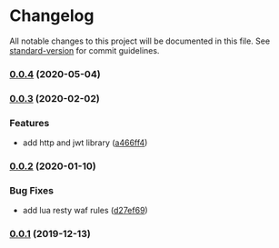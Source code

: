 # Changelog

All notable changes to this project will be documented in this file. See [standard-version](https://github.com/conventional-changelog/standard-version) for commit guidelines.

### [0.0.4](https://git.agilicus.com/open-source/openresty/compare/v0.0.3...v0.0.4) (2020-05-04)

### [0.0.3](https://git.agilicus.com/open-source/openresty/compare/v0.0.2...v0.0.3) (2020-02-02)


### Features

* add http and jwt library ([a466ff4](https://git.agilicus.com/open-source/openresty/commit/a466ff4dbca100264df593d0d8077e95ff5669de))

### [0.0.2](https://git.agilicus.com/open-source/openresty/compare/v0.0.1...v0.0.2) (2020-01-10)


### Bug Fixes

* add lua resty waf rules ([d27ef69](https://git.agilicus.com/open-source/openresty/commit/d27ef69d0aec0a397703ae9b6cb49309479f0c36))

### [0.0.1](https://git.agilicus.com/open-source/openresty/compare/v0.0.0...v0.0.1) (2019-12-13)
